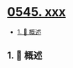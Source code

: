 # [0545. xxx](https://github.com/Tdahuyou/TNotes.leetcode/tree/main/notes/0545.%20xxx)

<!-- region:toc -->

- [1. 📝 概述](#1--概述)

<!-- endregion:toc -->

## 1. 📝 概述
